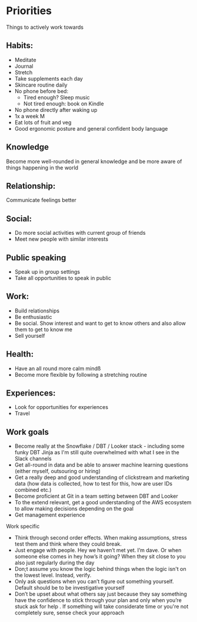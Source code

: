 # Priorities
Things to actively work towards

## Habits: 
- Meditate
- Journal 
- Stretch
- Take supplements each day 
- Skincare routine daily
- No phone before bed: 
    - Tired enough? Sleep music
    - Not tired enough: book on Kindle 
- No phone directly after waking up 
- 1x a week M
- Eat lots of fruit and veg 
- Good ergonomic posture and general confident body language 

## Knowledge
Become more well-rounded in general knowledge and be more aware of things happening in the world 

## Relationship: 
Communicate feelings better 

## Social: 
- Do more social activities with current group of friends
- Meet new people with similar interests 

## Public speaking 
- Speak up in group settings
- Take all opportunities to speak in public 

## Work: 
- Build relationships
- Be enthusiastic
- Be social. Show interest and want to get to know others and also allow them to get to know me 
- Sell yourself

## Health: 
- Have an all round more calm mindß
- Become more flexible by following a stretching routine 

## Experiences: 
- Look for opportunities for experiences
- Travel

## Work goals
- Become really at the Snowflake / DBT / Looker stack - including some funky DBT Jinja as I'm still quite overwhelmed with what I see in the Slack channels 
- Get all-round in data and be able to answer machine learning questions (either myself, outsouring or hiring)
- Get a really deep and good understanding of clickstream and marketing data (how data is collected, how to test for this, how are user IDs combined etc.)
- Become proficient at Git in a team setting between DBT and Looker
- To the extend relevant, get a good understanding of the AWS ecosystem to allow making decisions depending on the goal
- Get management experience

Work specific 
- Think through second order effects. When making assumptions, stress test them and think where they could break. 
- Just engage with people. Hey we haven’t met yet. I’m dave. Or when someone else comes in hey how’s it going? When they sit close to you also just regularly during the day
- Don;t assume you know the logic behind things when the logic isn't on the lowest level. Instead, verify. 
- Only ask questions when you can’t figure out something yourself. Default should be to be investigative yourself
- Don’t be upset about what others say just because they say something have the confidence to stick through your plan and only when you’re stuck ask for help . If something will take considerate time or you're not completely sure, sense check your approach

